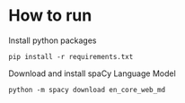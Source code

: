 # How to run

Install python packages

```
pip install -r requirements.txt
```

Download and install spaCy Language Model

```
python -m spacy download en_core_web_md
```
